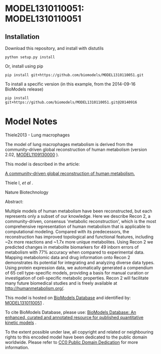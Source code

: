 # MODEL1310110051: MODEL1310110051

## Installation

Download this repository, and install with distutils

`python setup.py install`

Or, install using pip

`pip install git+https://github.com/biomodels/MODEL1310110051.git`

To install a specific version (in this example, from the 2014-09-16 BioModels release)

`pip install git+https://github.com/biomodels/MODEL1310110051.git@20140916`


# Model Notes


Thiele2013 - Lung macrophages

The model of lung macrophages metabolism is derived from the community-driven
global reconstruction of human metabolism (version 2.02,
[MODEL1109130000](http://identifiers.org/biomodels.db/MODEL1109130000) ).

This model is described in the article:

[A community-driven global reconstruction of human
metabolism.](http://identifiers.org/doi/10.1038/nbt.2488)

Thiele I, _et al_ .

Nature Biotechnology

Abstract:

Multiple models of human metabolism have been reconstructed, but each
represents only a subset of our knowledge. Here we describe Recon 2, a
community-driven, consensus 'metabolic reconstruction', which is the most
comprehensive representation of human metabolism that is applicable to
computational modeling. Compared with its predecessors, the reconstruction has
improved topological and functional features, including ~2x more reactions and
~1.7x more unique metabolites. Using Recon 2 we predicted changes in
metabolite biomarkers for 49 inborn errors of metabolism with 77% accuracy
when compared to experimental data. Mapping metabolomic data and drug
information onto Recon 2 demonstrates its potential for integrating and
analyzing diverse data types. Using protein expression data, we automatically
generated a compendium of 65 cell type-specific models, providing a basis for
manual curation or investigation of cell-specific metabolic properties. Recon
2 will facilitate many future biomedical studies and is freely available at
http://humanmetabolism.org/.

This model is hosted on [BioModels Database](http://www.ebi.ac.uk/biomodels/)
and identified by:
[MODEL1310110051](http://identifiers.org/biomodels.db/MODEL1310110051) .

To cite BioModels Database, please use: [BioModels Database: An enhanced,
curated and annotated resource for published quantitative kinetic
models](http://identifiers.org/pubmed/20587024) .

To the extent possible under law, all copyright and related or neighbouring
rights to this encoded model have been dedicated to the public domain
worldwide. Please refer to [CC0 Public Domain
Dedication](http://creativecommons.org/publicdomain/zero/1.0/) for more
information.


